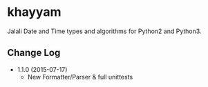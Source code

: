 khayyam
=======

Jalali Date and Time types and algorithms for Python2 and Python3.


Change Log
----------
  * 1.1.0 (2015-07-17)
    * New Formatter/Parser & full unittests